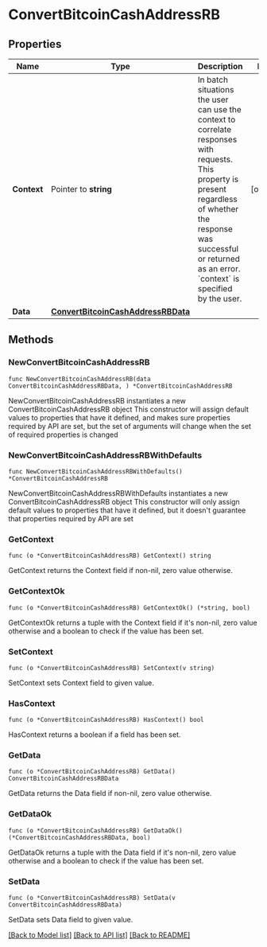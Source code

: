 # ConvertBitcoinCashAddressRB

## Properties

Name | Type | Description | Notes
------------ | ------------- | ------------- | -------------
**Context** | Pointer to **string** | In batch situations the user can use the context to correlate responses with requests. This property is present regardless of whether the response was successful or returned as an error. &#x60;context&#x60; is specified by the user. | [optional] 
**Data** | [**ConvertBitcoinCashAddressRBData**](ConvertBitcoinCashAddressRBData.md) |  | 

## Methods

### NewConvertBitcoinCashAddressRB

`func NewConvertBitcoinCashAddressRB(data ConvertBitcoinCashAddressRBData, ) *ConvertBitcoinCashAddressRB`

NewConvertBitcoinCashAddressRB instantiates a new ConvertBitcoinCashAddressRB object
This constructor will assign default values to properties that have it defined,
and makes sure properties required by API are set, but the set of arguments
will change when the set of required properties is changed

### NewConvertBitcoinCashAddressRBWithDefaults

`func NewConvertBitcoinCashAddressRBWithDefaults() *ConvertBitcoinCashAddressRB`

NewConvertBitcoinCashAddressRBWithDefaults instantiates a new ConvertBitcoinCashAddressRB object
This constructor will only assign default values to properties that have it defined,
but it doesn't guarantee that properties required by API are set

### GetContext

`func (o *ConvertBitcoinCashAddressRB) GetContext() string`

GetContext returns the Context field if non-nil, zero value otherwise.

### GetContextOk

`func (o *ConvertBitcoinCashAddressRB) GetContextOk() (*string, bool)`

GetContextOk returns a tuple with the Context field if it's non-nil, zero value otherwise
and a boolean to check if the value has been set.

### SetContext

`func (o *ConvertBitcoinCashAddressRB) SetContext(v string)`

SetContext sets Context field to given value.

### HasContext

`func (o *ConvertBitcoinCashAddressRB) HasContext() bool`

HasContext returns a boolean if a field has been set.

### GetData

`func (o *ConvertBitcoinCashAddressRB) GetData() ConvertBitcoinCashAddressRBData`

GetData returns the Data field if non-nil, zero value otherwise.

### GetDataOk

`func (o *ConvertBitcoinCashAddressRB) GetDataOk() (*ConvertBitcoinCashAddressRBData, bool)`

GetDataOk returns a tuple with the Data field if it's non-nil, zero value otherwise
and a boolean to check if the value has been set.

### SetData

`func (o *ConvertBitcoinCashAddressRB) SetData(v ConvertBitcoinCashAddressRBData)`

SetData sets Data field to given value.



[[Back to Model list]](../README.md#documentation-for-models) [[Back to API list]](../README.md#documentation-for-api-endpoints) [[Back to README]](../README.md)


